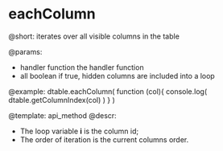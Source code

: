 eachColumn
=============



@short: iterates over all visible columns in the table
	
@params:
- handler	function	the handler function
- all		boolean 	 if true, hidden columns are included into a loop



@example:
dtable.eachColumn( 
	function (col){ 
       	console.log( dtable.getColumnIndex(col) )
	}
)



@template:	api_method
@descr:

- The loop variable **i** is the column id;
- The order of iteration is the current columns order.




